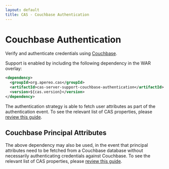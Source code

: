 ```yaml
---
layout: default
title: CAS - Couchbase Authentication
---
```


# Couchbase Authentication

Verify and authenticate credentials using [Couchbase](http://www.couchbase.com/).

Support is enabled by including the following dependency in the WAR overlay:

```xml
<dependency>
  <groupId>org.apereo.cas</groupId>
  <artifactId>cas-server-support-couchbase-authentication</artifactId>
  <version>${cas.version}</version>
</dependency>
```

The authentication strategy is able to fetch user attributes as part of the authentication event. To see the relevant list of CAS properties, please [review this guide](../configuration/Configuration-Properties.html#couchbase-authentication).

## Couchbase Principal Attributes

The above dependency may also be used, in the event that principal attributes need to be fetched from a Couchbase database without necessarily authenticating credentials against Couchbase. To see the relevant list of CAS properties, please [review this guide](../configuration/Configuration-Properties.html#couchbase).
